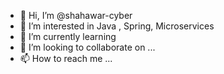 - 👋 Hi, I’m @shahawar-cyber
- 👀 I’m interested in Java , Spring, Microservices
- 🌱 I’m currently learning 
- 💞️ I’m looking to collaborate on ...
- 📫 How to reach me ...

<!---
shahawar-cyber/shahawar-cyber is a ✨ special ✨ repository because its `README.md` (this file) appears on your GitHub profile.
You can click the Preview link to take a look at your changes.
--->
